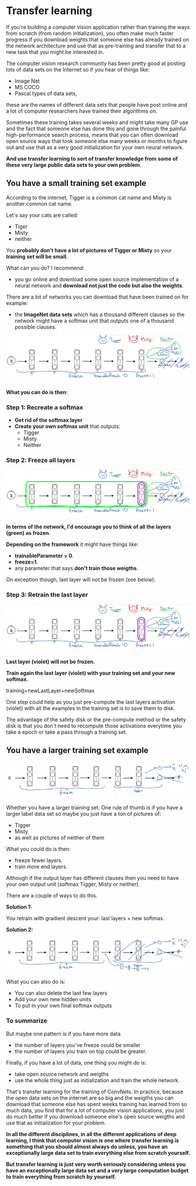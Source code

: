 # Transfer learning

If you're building a computer vision application rather than training the ways from scratch (from random initialization), you often make much faster progress if you download weights  that someone else has already trained on the network architecture and use that as pre-training and transfer that to a new task that you might be interested in.

The computer vision research community has been pretty good at posting lots of data sets on the Internet so if you hear of things like:

- Image Net
- MS COCO
- Pascal types of data sets, 

these are the names of different data sets that people have post online and a lot of computer researchers have trained their algorithms on. 

Sometimes these training takes several weeks and might take many GP use and the fact that someone else has done this and gone through the painful high-performance search process, means that you can often download open source ways that took someone else many weeks or months to figure out and use that as a very good initialization for your own neural network.

**And use transfer learning to sort of transfer knowledge from some of these very large public data sets to your own problem.**

## You have a small training set example

According to the internet, Tigger is a common cat name and Misty is another common cat name.

Let's say your cats are called:

- Tiger
- Misty 
- neither 

You **probably don't have a lot of pictures of Tigger or Misty** so your **training set will be small**.

What can you do? I recommend:

- you go online and download some open source implementation of a neural network and **download not just the code but also the weights**.


There are a lot of networks you can download that have been trained on for example:

- the **ImageNet data sets** which has a thousand different clauses so the network might have a softmax unit that outputs one of a thousand possible clauses.

![](img/transfer_learning1.png)

**What you can do is then:**

### Step 1: Recreate a softmax

- **Get rid of the softmax layer**
- **Create your own softmax unit** that outputs:
  - Tigger
  - Misty
  - Neither

### Step 2: Freeze all layers

![](img/transfer_learning2.png)

**In terms of the network, I'd encourage you to think of all the layers (green) as frozen.**

**Depending on the framework** it might have things like:

- **trainableParameter = 0**.
- **freeze=1**.
- any parameter that says **don't train those weigths**.

On exception though, last layer will not be frozen (see below).

### Step 3: Retrain the last layer

![](img/transfer_learning3.png)

**Last layer (violet) will not be frozen.**

**Train again the last layer (violet) with your training set and your new softmax.**

training=newLastLayer+newSoftmax

One step could help as you just pre-compute the last layers activation (violet) with all the examples in the training set is to save them to disk.

The advantage of the safety disk or the pre-compute method or the safety disk is that you don't need to recompute those activations everytime you take a epoch or take a pass through a training set. 

## You have a larger training set example

![](img/large_dataset_convent.png)

Whether you have a larger training set. One rule of thumb is if you have a larger label data set so maybe you just have a ton of pictures of:

- Tigger
- Misty 
- as well as pictures of neither of them

What you could do is then:

- freeze fewer layers.
- train more end layers.

Although if the output layer has different clauses then you need to have your own output unit (softmax Tigger, Misty or neither).

There are a couple of ways to do this.

__Solution 1:__

You retrain with gradient descent your: last layers + new softmax. 


__Solution 2:__

![](img/large_dataset_convent2.png)

What you can also do is:

- You can also delete the last few layers
- Add your own new hidden units
- To put in your own final softmax outputs



### To summarize

But maybe one pattern is if you have more data

- the number of layers you've freeze could be smaller
- the number of layers you train on top could be greater.

Finally, if you have a lot of data, one thing you might do is:
- take open source network and weigths
- use the whole thing just as initialization and train the whole network.

That's transfer learning for the training of ConvNets. In practice, because the open data sets on the internet are so big and the weigths you can download that someone else has spent weeks training has learned from so much data, you find that for a lot of computer vision applications, you just do much better if you download someone else's open source weigths and use that as initialization for your problem. 

**In all the different disciplines, in all the different applications of deep learning, I think that computer vision is one where transfer learning is something that you should almost always do unless, you have an exceptionally large data set to train everything else from scratch yourself.**

**But transfer learning is just very worth seriously considering unless you have an exceptionally large data set and a very large computation budget to train everything from scratch by yourself.**
